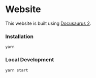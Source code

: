 # Website

This website is built using [Docusaurus 2](https://docusaurus.io/).

### Installation

```
yarn
```

### Local Development

```
yarn start
```
